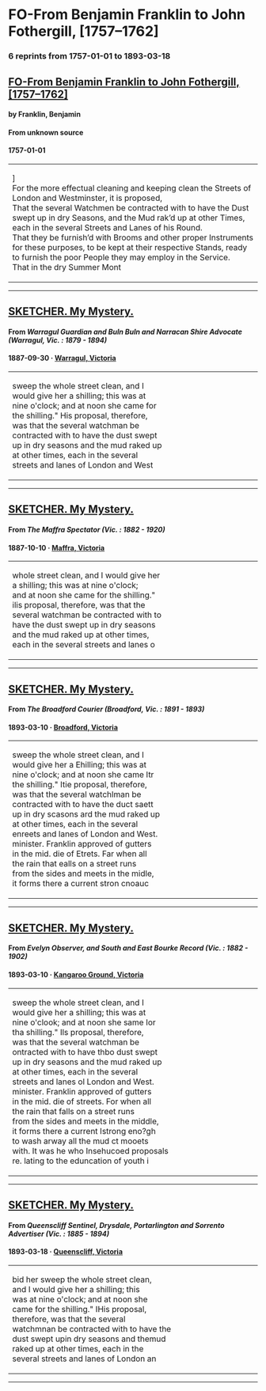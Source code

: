 
# FO-From Benjamin Franklin to John Fothergill, [1757–1762]

### 6 reprints from 1757-01-01 to 1893-03-18

## [FO-From Benjamin Franklin to John Fothergill, [1757–1762]](https://founders.archives.gov/documents/Franklin/01-07-02-0136)

#### by Franklin, Benjamin

#### From unknown source

#### 1757-01-01

<table style="width: 100%;"><tr><td style="width: 50%">

]  
For the more effectual cleaning and keeping clean the Streets of London and Westminster, it is proposed,  
That the several Watchmen be contracted with to have the Dust swept up in dry Seasons, and the Mud rak’d up at other Times, each in the several Streets and Lanes of his Round.  
That they be furnish’d with Brooms and other proper Instruments for these purposes, to be kept at their respective Stands, ready to furnish the poor People they may employ in the Service.  
That in the dry Summer Mont
</td></tr></table>

---

## [SKETCHER. My Mystery.](http://trove.nla.gov.au/ndp/del/article/70000766)

#### From _Warragul Guardian and Buln Buln and Narracan Shire Advocate (Warragul, Vic. : 1879 - 1894)_

#### 1887-09-30 &middot; [Warragul, Victoria](http://dbpedia.org/resource/Warragul)

<table style="width: 100%;"><tr><td style="width: 50%">

  
sweep the whole street clean, and I  
would give her a shilling; this was at  
nine o&#x27;clock; and at noon she came for  
the shilling.&quot; His proposal, therefore,  
was that the several watchman be  
contracted with to have the dust swept  
up in dry seasons and the mud raked up  
at other times, each in the several  
streets and lanes of London and West
</td></tr></table>

---

## [SKETCHER. My Mystery.](http://trove.nla.gov.au/ndp/del/article/66864618)

#### From _The Maffra Spectator (Vic. : 1882 - 1920)_

#### 1887-10-10 &middot; [Maffra, Victoria](http://dbpedia.org/resource/Maffra)

<table style="width: 100%;"><tr><td style="width: 50%">

  
whole street clean, and I would give her  
a shilling; this was at nine o&#x27;clock;  
and at noon she came for the shilling.&quot;  
ilis proposal, therefore, was that the  
several watchman be contracted with to  
have the dust swept up in dry seasons  
and the mud raked up at other times,  
each in the several streets and lanes o
</td></tr></table>

---

## [SKETCHER. My Mystery.](http://trove.nla.gov.au/ndp/del/article/58576889)

#### From _The Broadford Courier (Broadford, Vic. : 1891 - 1893)_

#### 1893-03-10 &middot; [Broadford, Victoria](http://dbpedia.org/resource/Broadford%2C_Victoria)

<table style="width: 100%;"><tr><td style="width: 50%">

  
sweep the whole street clean, and I  
would give her a Ehilling; this was at  
nine o&#x27;clock; and at noon she came Itr  
the shilling.&quot; Itie proposal, therefore,  
was that the several watchlman be  
contracted with to have the duct saett  
up in dry scasons ard the mud raked up  
at other times, each in the several  
enreets and lanes of London and West.  
minister. Franklin approved of gutters  
in the mid. die of Etrets. Far when all  
the rain that ealls on a street runs  
from the sides and meets in the midle,  
it forms there a current stron cnoauc
</td></tr></table>

---

## [SKETCHER. My Mystery.](http://trove.nla.gov.au/ndp/del/article/60668829)

#### From _Evelyn Observer, and South and East Bourke Record (Vic. : 1882 - 1902)_

#### 1893-03-10 &middot; [Kangaroo Ground, Victoria](http://dbpedia.org/resource/Shire_of_Nillumbik)

<table style="width: 100%;"><tr><td style="width: 50%">

  
sweep the whole street clean, and I  
would give her a shilling; this was at  
nine o&#x27;clook; and at noon she same Ior  
tha shilling.&quot; Ils proposal, therefore,  
was that the several watchman be  
ontracted with to have thbo dust swept  
up in dry seasons and the mud raked up  
at other times, each in the several  
streets and lanes ol London and West.  
minister. Franklin approved of gutters  
in the mid. die of streets. For when all  
the rain that falls on a street runs  
from the sides and meets in the middle,  
it forms there a current Istrong eno?gh  
to wash arway all the mud ct mooets  
with. It was he who Insehucoed proposals  
re. lating to the eduncation of youth i
</td></tr></table>

---

## [SKETCHER. My Mystery.](http://trove.nla.gov.au/ndp/del/article/74271379)

#### From _Queenscliff Sentinel, Drysdale, Portarlington and Sorrento Advertiser (Vic. : 1885 - 1894)_

#### 1893-03-18 &middot; [Queenscliff, Victoria](http://dbpedia.org/resource/Queenscliff%2C_Victoria)

<table style="width: 100%;"><tr><td style="width: 50%">

  
bid her sweep the whole street clean,  
and I would give her a shilling; this  
was at nine o&#x27;clock; and at noon she  
came for the shilling.&quot; IHis proposal,  
therefore, was that the several  
watchmnan be contracted with to have the  
dust swept upin dry seasons and themud  
raked up at other times, each in the  
several streets and lanes of London an
</td></tr></table>

---

